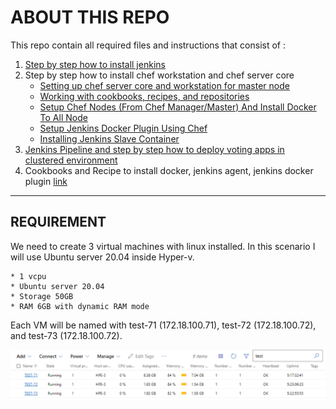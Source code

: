 # ABOUT THIS REPO

This repo contain all required files and instructions that consist of :
1. [Step by step how to install jenkins](./installing-jenkins.md)
2. Step by step how to install chef workstation and chef server core
    * [Setting up chef server core and workstation for master node](./installing-chef.md#setting-up-chef-server-core-and-workstation-for-master-node)
    * [Working with cookbooks, recipes, and repositories](./installing-chef.md#working-with-cookbooks-and-repositories)
    * [Setup Chef Nodes (From Chef Manager/Master) And Install Docker To All Node](./installing-chef.md#setup-chef-nodes-from-chef-managermaster-and-install-docker-to-all-node)
    * [Setup Jenkins Docker Plugin Using Chef](./installing-chef.md#setup-jenkins-docker-plugin-using-chef)
    * [Installing Jenkins Slave Container](./installing-chef.md#installing-jenkins-agent-container-using-chef-recipes)
3. [Jenkins Pipeline and step by step how to deploy voting apps in clustered environment](./pipeline-instruction.md)
4. Cookbooks and Recipe to install docker, jenkins agent, jenkins docker plugin [link](./cookbooks/)

---

## REQUIREMENT

We need to create 3 virtual machines with linux installed. In this scenario I will use Ubuntu server 20.04 inside Hyper-v.

    * 1 vcpu
    * Ubuntu server 20.04
    * Storage 50GB
    * RAM 6GB with dynamic RAM mode

Each VM will be named with test-71 (172.18.100.71), test-72 (172.18.100.72), and test-73 (172.18.100.72).

![Hyper-V VM](./images/virtual-machine.png "3 Virtual Machines using Hyper-V")


